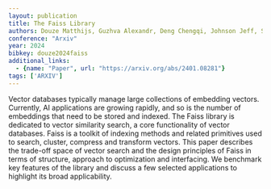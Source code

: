 ```yaml
---
layout: publication
title: The Faiss Library
authors: Douze Matthijs, Guzhva Alexandr, Deng Chengqi, Johnson Jeff, Szilvasy Gergely, Mazaré Pierre-emmanuel, Lomeli Maria, Hosseini Lucas, Jégou Hervé
conference: "Arxiv"
year: 2024
bibkey: douze2024faiss
additional_links:
  - {name: "Paper", url: "https://arxiv.org/abs/2401.08281"}
tags: ['ARXIV']
---
```

Vector databases typically manage large collections of embedding vectors.
Currently, AI applications are growing rapidly, and so is the number of
embeddings that need to be stored and indexed. The Faiss library is dedicated
to vector similarity search, a core functionality of vector databases. Faiss is
a toolkit of indexing methods and related primitives used to search, cluster,
compress and transform vectors. This paper describes the trade-off space of
vector search and the design principles of Faiss in terms of structure,
approach to optimization and interfacing. We benchmark key features of the
library and discuss a few selected applications to highlight its broad
applicability.
